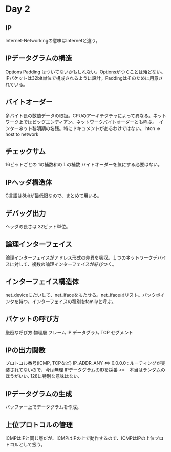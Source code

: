 # Day 2

## IP
Internet-Networkingの意味はInternetと違う。

## IPデータグラムの構造
Options Padding はついてないかもしれない。Optionsがつくことは殆どない。IPパケットは32bit単位で構成されるように設計。Paddingはそのために用意されている。

## バイトオーダー
多バイト長の数値データの取扱。CPUのアーキテクチャによって異なる。ネットワーク上ではビッグエンディアン。ネットワークバイトオーダーとも呼ぶ。　インターネット黎明期の名残。特にドキュメントがあるわけではない。
hton => host to network

## チェックサム
16ビットごとの 1の補数和の１の補数
バイトオーダーを気にする必要はない。

## IPヘッダ構造体
C言語は8bitが最低限なので、まとめて用いる。

## デバッグ出力
ヘッダの長さは 32ビット単位。

## 論理インターフェイス
論理インターフェイスがアドレス形式の差異を吸収。１つのネットワークデバイスに対して、複数の論理インターフェイスが結びつく。

## インターフェイス構造体
net_deviceにたいして、net_ifaceをもたせる。net_ifaceはリスト。バックポインタを持つ。インターフェイスの種別をfamilyと呼ぶ。

## パケットの呼び方
厳密な呼び方
物理層 フレーム
IP データグラム
TCP セグメント

## IPの出力関数
プロトコル番号(ICMP, TCPなど)
IP_ADDR_ANY <=> 0.0.0.0 : ルーティングが実装されてないので、今は無理
IPデータグラムのIDを採番 <=　本当はランダムのほうがいい. 128に特別な意味はない.

## IPデータグラムの生成
バッファー上でデータグラムを作成。


## 上位プロトコルの管理

ICMPはIPと同じ層だが、ICMPはIPの上で動作するので、ICMPはIPの上位プロトコルとして扱う。